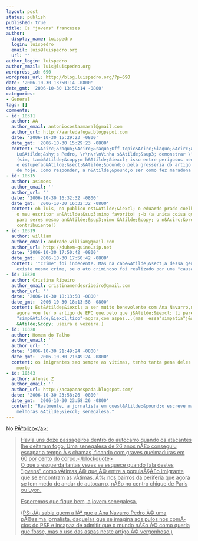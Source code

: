 ```yaml
---
layout: post
status: publish
published: true
title: Os "jovens" franceses
author:
  display_name: luispedro
  login: luispedro
  email: luis@luispedro.org
  url: ''
author_login: luispedro
author_email: luis@luispedro.org
wordpress_id: 690
wordpress_url: http://blog.luispedro.org/?p=690
date: '2006-10-30 13:50:14 -0800'
date_gmt: '2006-10-30 13:50:14 -0800'
categories:
- General
tags: []
comments:
- id: 10311
  author: AA
  author_email: antoniocostaamaral@gmail.com
  author_url: http://aartedafuga.blogpspot.com
  date: '2006-10-30 15:29:23 -0800'
  date_gmt: '2006-10-30 15:29:23 -0800'
  content: "&Acirc;&raquo;&Acirc;&raquo;Off-topic&Acirc;&laquo;&Acirc;&laquo;\r\n\r\nCaro
    Lu&Atilde;&shy;s Pedro, \r\n\r\nVinha s&Atilde;&sup3; demonstrar \"solidariedade\"
    (sim, tamb&Atilde;&copy;m h&Atilde;&iexcl; isso entre perigosos neoliberais),
    e estupefac&Atilde;&sect;&Atilde;&pound;o pela grosseria do artigo do EPC no P&Atilde;&ordm;blico
    de hoje. Como responder, a n&Atilde;&pound;o ser como fez maradona com o Rivoli?"
- id: 10315
  author: asimoes
  author_email: ''
  author_url: ''
  date: '2006-10-30 16:32:32 -0800'
  date_gmt: '2006-10-30 16:32:32 -0800'
  content: oh luis, no publico est&Atilde;&iexcl; o eduardo prado coelho! tornaste-te
    o meu escritor an&Atilde;&sup3;nimo favorito! ;-b (a unica coisa que te falta
    para seres mesmo an&Atilde;&sup3;nimo &Atilde;&copy; o n&Acirc;&ordm; BI e o do
    contribuiente!)
- id: 10319
  author: william
  author_email: andrade.william@gmail.com
  author_url: http://duhem-quine.zip.net
  date: '2006-10-30 17:50:42 -0800'
  date_gmt: '2006-10-30 17:50:42 -0800'
  content: '"crime" foi indecente. Mas na cabe&Atilde;&sect;a dessa gente n&Atilde;&pound;o
    existe mesmo crime, se o ato criminoso foi realizado por uma "causa"...'
- id: 10320
  author: Cristina Ribeiro
  author_email: cristinamendesribeiro@gmail.com
  author_url: ''
  date: '2006-10-30 18:13:58 -0800'
  date_gmt: '2006-10-30 18:13:58 -0800'
  content: Est&Atilde;&iexcl; a ser muito benevolente com Ana Navarro,no m&Atilde;&shy;nimo!E
    agora vou ler o artigo de EPC que,pelo que j&Atilde;&iexcl; li parece ser muito
    "simp&Atilde;&iexcl;tico"-agora,com aspas...(mas  essa"simpatia"j&Atilde;&iexcl;
    &Atilde;&copy; useira e vezeira.)
- id: 10328
  author: Homem do Talho
  author_email: ''
  author_url: ''
  date: '2006-10-30 21:49:24 -0800'
  date_gmt: '2006-10-30 21:49:24 -0800'
  content: os imigrantes sao sempre as vitimas, tenho tanta pena deles como dum mosquito
    morto
- id: 10343
  author: Afonso Z
  author_email: ''
  author_url: http://acapaeaespada.blogspot.com/
  date: '2006-10-30 23:58:26 -0800'
  date_gmt: '2006-10-30 23:58:26 -0800'
  content: "Realmente, a jornalista em quest&Atilde;&pound;o escreve mal. Muito mal.\r\n\r\nAs
    melhoras &Atilde;&iexcl; senegalesa."
---
```

<p>No <a href="http:&#47;&#47;jornal.publico.clix.pt&#47;noticias.asp?a=2006&m=10&d=30&uid=&id=104748&sid=11570">P&Atilde;&ordm;blico<&#47;a>:</p>
<blockquote><p>Havia uns doze passageiros dentro do autocarro quando os atacantes lhe deitaram fogo. Uma senegalesa de 26 anos n&Atilde;&pound;o conseguiu escapar a tempo &Atilde;&nbsp;s chamas, ficando com graves queimaduras em 60 por cento do corpo.<&#47;blockquote><br />
O que a esquerda tantas vezes se esquece quando fala destes "jovens" como v&Atilde;&shy;timas &Atilde;&copy; que &Atilde;&copy; entre a popula&Atilde;&sect;&Atilde;&pound;o imigrante que se encontram as v&Atilde;&shy;timas. &Atilde;&permil; nos bairros da periferia que agora se tem medo de andar de autocarro, n&Atilde;&pound;o no centro chique de Paris ou Lyon.</p>
<p>Esperemos que fique bem, a jovem senegalesa.</p>
<p>(PS: J&Atilde;&iexcl; sabia quem a l&Atilde;&ordf; que a Ana Navarro Pedro &Atilde;&copy; uma p&Atilde;&copy;ssima jornalista, daquelas que se imagina aos pulos nos com&Atilde;&shy;cios do PSF e incapaz de admitir que o mundo n&Atilde;&pound;o &Atilde;&copy; como queria que fosse, mas o uso das aspas neste artigo &Atilde;&copy; vergonhoso.)</p>
